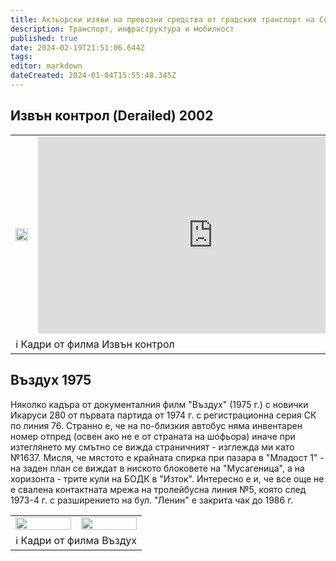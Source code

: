 ```yaml
---
title: Актьорски изяви на превозни средства от градския транспорт на София
description: Транспорт, инфраструктура и мобилност
published: true
date: 2024-02-19T21:51:06.644Z
tags: 
editor: markdown
dateCreated: 2024-01-04T15:55:48.345Z
---
```



## Извън контрол (Derailed) 2002
<!--следващ пост--> 
<div class="table-responsive"><table style="width:100%"><tr>
<td><img src="https://lh3.google.com/u/0/d/1HODaAUqqxFQOjCWzaZPYVuvsTEYXavts" width="100%"></td>
<td><center><iframe width="560" height="315" src="https://www.youtube.com/embed/xyuFS6HBY3s" title="YouTube video player" frameborder="0" allow="accelerometer; autoplay; clipboard-write; encrypted-media; gyroscope; picture-in-picture; web-share" allowfullscreen></iframe></center></td></tr>
  <td colspan=2 >ℹ️ Кадри от филма Извън контрол</td></table></div>
  
  
 
## Въздух 1975  
Няколко кадъра от документалния филм "Въздух" (1975 г.) с новички Икаруси 280 от първата партида от 1974 г. с регистрационна серия СК по линия 76. Странно е, че на по-близкия автобус няма инвентарен номер отпред (освен ако не е от страната на шофьора) иначе при изтеглянето му смътно се вижда страничният - изглежда ми като №1637. Мисля, че мястото е крайната спирка при пазара в "Младост 1" - на заден план се виждат в ниското блоковете на "Мусагеница", а на хоризонта - трите кули на БОДК в "Изток". Интересно е и, че все още не е свалена контактната мрежа на тролейбусна линия №5, която след 1973-4 г. с разширението на бул. "Ленин" е закрита чак до 1986 г.  

<!--следващ пост--> 
<div class="table-responsive"><table style="width:100%"><tr>
<td><img src="http://46.10.181.183:1518/trinmo/gallery/films-movies/1975%20%d0%92%d1%8a%d0%b7%d0%b4%d1%83%d1%85/sk%201246%2076%201975%202.jpg" width="100%"></td>
<td><img src="http://46.10.181.183:1518/trinmo/gallery/films-movies/1975%20%d0%92%d1%8a%d0%b7%d0%b4%d1%83%d1%85/sk%2012XX%2076%201975.jpg" width="100%"></td></tr>
  <td colspan=2 >ℹ️ Кадри от филма Въздух</td></table></div>
